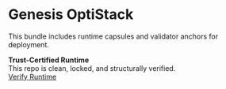 # Genesis OptiStack

This bundle includes runtime capsules and validator anchors for deployment.

**Trust-Certified Runtime**  
This repo is clean, locked, and structurally verified.  
[Verify Runtime](https://logivault.ai/verify?ics=optistack)